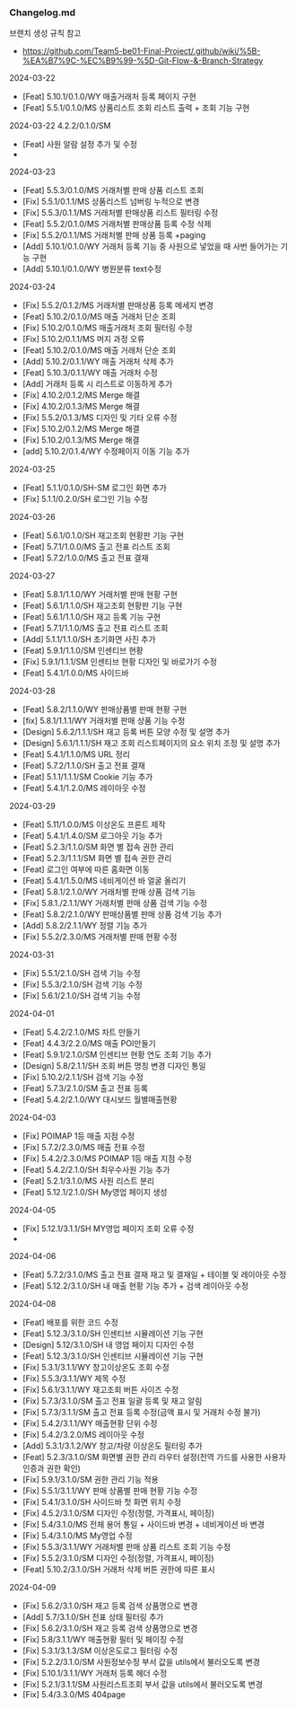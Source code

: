 ### Changelog.md
브랜치 생성 규칙 참고
- https://github.com/Team5-be01-Final-Project/.github/wiki/%5B-%EA%B7%9C-%EC%B9%99-%5D-Git-Flow-&-Branch-Strategy

2024-03-22

- [Feat] 5.10.1/0.1.0/WY 매출거래처 등록 페이지 구현
- [Feat] 5.5.1/0.1.0/MS 상품리스트 조회 리스트 출력 + 조회 기능 구현

2024-03-22
4.2.2/0.1.0/SM
- [Feat] 사원 알람 설정 추가 및 수정
- 
2024-03-23
- [Feat] 5.5.3/0.1.0/MS 거래처별 판매 상품 리스트 조회
- [Fix] 5.5.1/0.1.1/MS 상품리스트 넘버링 누적으로 변경
- [Fix] 5.5.3/0.1.1/MS 거래처별 판매상품 리스트 필터링 수정
- [Feat] 5.5.2/0.1.0/MS 거래처별 판매상품 등록 수정 삭제
- [Fix] 5.5.2/0.1.1/MS 거래처별 판매 상품 등록 +paging
- [Add] 5.10.1/0.1.0/WY 거래처 등록 기능 중 사원으로 넣었을 때 사번 들어가는 기능 구현
- [Add] 5.10.1/0.1.0/WY 병원분류 text수정

2024-03-24
- [Fix] 5.5.2/0.1.2/MS 거래처별 판매상품 등록 메세지 변경
- [Feat] 5.10.2/0.1.0/MS 매출 거래처 단순 조회
- [Fix] 5.10.2/0.1.0/MS 매출거래처 조회 필터링 수정
- [Fix] 5.10.2/0.1.1/MS 머지 과정 오류
- [Feat] 5.10.2/0.1.0/MS 매출 거래처 단순 조회
- [Add] 5.10.2/0.1.1/WY 매출 거래처 삭제 추가
- [Feat] 5.10.3/0.1.1/WY 매출 거래처 수정
- [Add] 거래처 등록 시 리스트로 이동하게 추가
- [Fix] 4.10.2/0.1.2/MS Merge 해결
- [Fix] 4.10.2/0.1.3/MS Merge 해결
- [Fix] 5.5.2/0.1.3/MS 디자인 및 기타 오류 수정
- [Fix] 5.10.2/0.1.2/MS Merge 해결
- [Fix] 5.10.2/0.1.3/MS Merge 해결
- [add] 5.10.2/0.1.4/WY 수정페이지 이동 기능 추가

2024-03-25
- [Feat] 5.1.1/0.1.0/SH-SM 로그인 화면 추가
- [Fix] 5.1.1/0.2.0/SH 로그인 기능 수정

2024-03-26
- [Feat] 5.6.1/0.1.0/SH 재고조회 현황판 기능 구현
- [Feat] 5.7.1/1.0.0/MS 출고 전표 리스트 조회
- [Feat] 5.7.2/1.0.0/MS 출고 전표 결재

2024-03-27
- [Feat] 5.8.1/1.1.0/WY 거래처별 판매 현황 구현
- [Feat] 5.6.1/1.1.0/SH 재고조회 현황판 기능 구현
- [Feat] 5.6.1/1.1.0/SH 재고 등록 기능 구현
- [Feat] 5.7.1/1.1.0/MS 출고 전표 리스트 조회
- [Add] 5.1.1/1.1.0/SH 초기화면 사진 추가
- [Feat] 5.9.1/1.1.0/SM 인센티브 현황
- [Fix] 5.9.1/1.1.1/SM 인센티브 현황 디자인 및 바로가기 수정
- [Feat] 5.4.1/1.0.0/MS 사이드바

2024-03-28
- [Feat] 5.8.2/1.1.0/WY 판매상품별 판매 현황 구현
- [fix] 5.8.1/1.1.1/WY 거래처별 판매 상품 기능 수정
- [Design] 5.6.2/1.1.1/SH 재고 등록 버튼 모양 수정 및 설명 추가
- [Design] 5.6.1/1.1.1/SH 재고 조회 리스트페이지의 요소 위치 조정 및 설명 추가
- [Feat] 5.4.1/1.1.0/MS URL 정리
- [Feat] 5.7.2/1.1.0/SH 출고 전표 결재
- [Feat] 5.1.1/1.1.1/SM Cookie 기능 추가
- [Feat] 5.4.1/1.2.0/MS 레이아웃 수정

2024-03-29
- [Feat] 5.11/1.0.0/MS 이상온도 프론트 제작
- [Feat] 5.4.1/1.4.0/SM 로그아웃 기능 추가
- [Feat] 5.2.3/1.1.0/SM 화면 별 접속 권한 관리
- [Feat] 5.2.3/1.1.1/SM 화면 별 접속 권한 관리
- [Feat] 로그인 여부에 따른 홈화면 이동
- [Feat] 5.4.1/1.5.0/MS 네비게이션 바 얼굴 올리기
- [Feat] 5.8.1/2.1.0/WY 거래처별 판매 상품 검색 기능
- [Fix] 5.8.1./2.1.1/WY 거래처별 판매 상품 검색 기능 수정 
- [Feat] 5.8.2/2.1.0/WY 판매상품별 판매 상품 검색 기능 추가 
- [Add] 5.8.2/2.1.1/WY 정렬 기능 추가
- [Fix]  5.5.2/2.3.0/MS 거래처별 판매 현황 수정

2024-03-31
- [Fix] 5.5.1/2.1.0/SH 검색 기능 수정
- [Fix] 5.5.3/2.1.0/SH 검색 기능 수정
- [Fix] 5.6.1/2.1.0/SH 검색 기능 수정

2024-04-01
- [Feat] 5.4.2/2.1.0/MS 차트 만들기
- [Feat] 4.4.3/2.2.0/MS 매출 POI만들기
- [Feat] 5.9.1/2.1.0/SM 인센티브 현황 연도 조회 기능 추가
- [Design] 5.8/2.1.1/SH 조회 버튼 명칭 변경 디자인 통일
- [Fix] 5.10.2/2.1.1/SH 검색 기능 수정
- [Feat] 5.7.3/2.1.0/SM 출고 전표 등록
- [Feat] 5.4.2/2.1.0/WY 대시보드 월별매출현황

2024-04-03
- [Fix] POIMAP 1등 매출 지점 수정
- [Fix] 5.7.2/2.3.0/MS 매출 전표 수정
- [Fix] 5.4.2/2.3.0/MS POIMAP 1등 매출 지점 수정
- [Feat] 5.4.2/2.1.0/SH 최우수사원 기능 추가
- [Feat] 5.2.1/3.1.0/MS 사원 리스트 분리
- [Feat] 5.12.1/2.1.0/SH My영업 페이지 생성

2024-04-05
- [Fix] 5.12.1/3.1.1/SH MY영업 페이지 조회 오류 수정
- 
2024-04-06
- [Feat] 5.7.2/3.1.0/MS 출고 전표 결재 재고 및 결재일 + 테이블 및 레이아웃 수정 
- [Feat] 5.12.2/3.1.0/SH 내 매출 현황 기능 추가 + 검색 레이아웃 수정

2024-04-08
- [Feat] 배포를 위한 코드 수정
- [Feat] 5.12.3/3.1.0/SH 인센티브 시뮬레이션 기능 구현
- [Design] 5.12/3.1.0/SH 내 영업 페이지 디자인 수정
- [Feat] 5.12.3/3.1.0/SH 인센티브 시뮬레이션 기능 구현
- [Fix] 5.3.1/3.1.1/WY 창고이상온도 조회 수정
- [Fix] 5.5.3/3.1.1/WY 제목 수정
- [Fix] 5.6.1/3.1.1/WY 재고조회 버튼 사이즈 수정
- [Fix] 5.7.3/3.1.0/SM 출고 전표 일괄 등록 및 재고 알림
- [Fix] 5.7.3/3.1.1/SM 출고 전표 등록 수정(금액 표시 및 거래처 수정 불가)
- [Fix] 5.4.2/3.1.1/WY 매출현황 단위 수정
- [Fix] 5.4.2/3.2.0/MS 레이아웃 수정
- [Add] 5.3.1/3.1.2/WY 창고/차량 이상온도 필터링 추가
- [Feat] 5.2.3/3.1.0/SM 화면별 권한 관리 라우터 설정(전역 가드를 사용한 사용자 인증과 권한 확인)
- [Fix] 5.9.1/3.1.0/SM 권한 관리 기능 적용
- [Fix] 5.5.1/3.1.1/WY 판매 상품별 판매 현황 기능 수정
- [Fix] 5.4.1/3.1.0/SH 사이드바 첫 화면 위치 수정 
- [Fix] 4.5.2/3.1.0/SM 디자인 수정(정렬, 가격표시, 페이징)
- [Fix] 5.4/3.1.0/MS 전체 용어 통일 + 사이드바 변경 + 네비게이션 바 변경
- [Fix]  5.4/3.1.0/MS My영업 수정
- [Fix] 5.5.3/3.1.1/WY 거래처별 판매 상품 리스트 조회 기능 수정
- [Fix] 5.5.2/3.1.0/SM 디자인 수정(정렬, 가격표시, 페이징)
- [Feat] 5.10.2/3.1.0/SH 거래처 삭제 버튼 권한에 따른 표시

2024-04-09
- [Fix] 5.6.2/3.1.0/SH 재고 등록 검색 상품명으로 변경
- [Add] 5.7/3.1.0/SH 전표 상태 필터링 추가
- [Fix] 5.6.2/3.1.0/SH 재고 등록 검색 상품명으로 변경
- [Fix] 5.8/3.1.1/WY 매출현황 필터 및 페이징 수정
- [Fix] 5.3.1/3.1.3/SM 이상온도로그 필터링 수정
- [Fix] 5.2.2/3.1.0/SM 사원정보수정 부서 값을 utils에서 불러오도록 변경
- [Fix] 5.10.1/3.1.1/WY 거래처 등록 헤더 수정
- [Fix] 5.2.1/3.1.1/SM 사원리스트조회 부서 값을 utils에서 불러오도록 변경
- [Fix] 5.4/3.3.0/MS 404page
